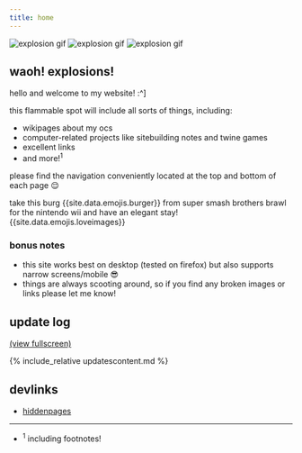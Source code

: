 ```yaml
---
title: home
---
```


<div class="centered">
  <img src="{{ '/assets/images/gifs/explosion.gif' | relative_url }}" alt="explosion gif" title="explosion gif">
  <img src="{{ '/assets/images/gifs/explosion.gif' | relative_url }}" alt="explosion gif" title="explosion gif">
  <img src="{{ '/assets/images/gifs/explosion.gif' | relative_url }}" alt="explosion gif" title="explosion gif">
</div>

## waoh! explosions!

hello and welcome to my website! :^]

this flammable spot will include all sorts of things, including:

- wikipages about my ocs
- computer-related projects like sitebuilding notes and twine games
- excellent links
- and more!<sup>1</sup>

please find the navigation conveniently located at the top and bottom of each page 😌

take this burg {{site.data.emojis.burger}} from super smash brothers brawl for the nintendo wii and have an elegant stay! {{site.data.emojis.loveimages}}

### bonus notes

- this site works best on desktop (tested on firefox) but also supports narrow screens/mobile 😎
- things are always scooting around, so if you find any broken images or links please let me know!

## update log

[(view fullscreen)](updates.html)

<div class="shortbox" markdown="1">
  {% include_relative updatescontent.md %}
</div>

## devlinks

- [hiddenpages](hiddenpagesdonotlook/)

---

- <sup>1</sup> including footnotes!
